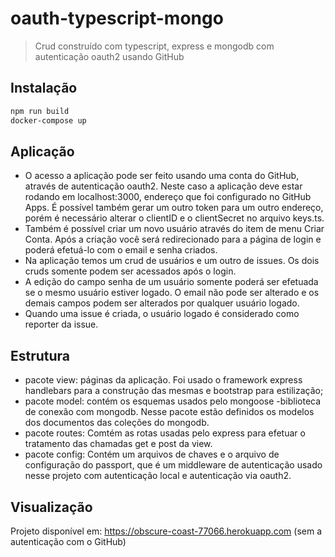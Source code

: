 # oauth-typescript-mongo

> Crud construído com typescript, express e mongodb com autenticação oauth2 usando GitHub

## Instalação

```sh
npm run build
docker-compose up
```

## Aplicação

- O acesso a aplicação pode ser feito usando uma conta do GitHub, através de autenticação oauth2. Neste caso a aplicação deve estar rodando em localhost:3000, endereço que foi configurado no GitHub Apps. É possível também gerar um outro token para um outro endereço, porém é necessário alterar o clientID e o clientSecret no arquivo keys.ts.
- Também é possível criar um novo usuário através do item de menu Criar Conta. Após a criação você será redirecionado para a página de login e poderá efetuá-lo com o email e senha criados.
- Na aplicação temos um crud de usuários e um outro de issues. Os dois cruds somente podem ser acessados após o login.
- A edição do campo senha de um usuário somente poderá ser efetuada se o mesmo usuário estiver logado. O email não pode ser alterado e os demais campos podem ser alterados por qualquer usuário logado.
- Quando uma issue é criada, o usuário logado é considerado como reporter da issue.

## Estrutura

- pacote view: páginas da aplicação. Foi usado o framework express handlebars para a construção das mesmas e bootstrap para estilização;
- pacote model: contém os esquemas usados pelo mongoose -biblioteca de conexão com mongodb. Nesse pacote estão definidos os modelos dos documentos das coleções do mongodb.
- pacote routes: Comtém as rotas usadas pelo express para efetuar o tratamento das chamadas get e post da view.
- pacote config: Contém um arquivos de chaves e o arquivo de configuração do passport, que é um middleware de autenticação usado nesse projeto com autenticação local e autenticação via oauth2.

## Visualização

Projeto disponível em: https://obscure-coast-77066.herokuapp.com (sem a autenticação com o GitHub)
